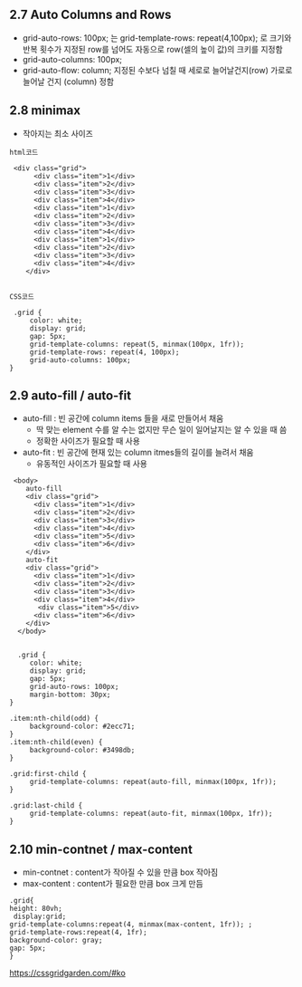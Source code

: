 ## 2.7 Auto Columns and Rows
- grid-auto-rows: 100px; 는 grid-template-rows: repeat(4,100px); 로 크기와 반복 횟수가 지정된 row를 넘어도 자동으로 row(셀의 높이 값)의 크키를 지정함
- grid-auto-columns: 100px; 
- grid-auto-flow: column; 지정된 수보다 넘칠 때 세로로 늘어날건지(row) 가로로 늘어날 건지 (column) 정함

## 2.8 minimax
- 작아지는 최소 사이즈

```
html코드

 <div class="grid">
      <div class="item">1</div>
      <div class="item">2</div>
      <div class="item">3</div>
      <div class="item">4</div>
      <div class="item">1</div>
      <div class="item">2</div>
      <div class="item">3</div>
      <div class="item">4</div>
      <div class="item">1</div>
      <div class="item">2</div>
      <div class="item">3</div>
      <div class="item">4</div>
    </div>


CSS코드

 .grid {
     color: white;
     display: grid;
     gap: 5px;
     grid-template-columns: repeat(5, minmax(100px, 1fr));
     grid-template-rows: repeat(4, 100px);
     grid-auto-columns: 100px;
}
```

## 2.9 auto-fill / auto-fit
- auto-fill : 빈 공간에 column items 들을 새로 만들어서 채움
  - 딱 맞는 element 수를 알 수는 없지만 무슨 일이 일어날지는 알 수 있을 때 씀
  - 정확한 사이즈가 필요할 때 사용
- auto-fit : 빈 공간에 현재 있는 column itmes들의 길이를 늘려서 채움
  - 유동적인 사이즈가 필요할 때 사용

```
 <body>
    auto-fill
    <div class="grid">
      <div class="item">1</div>
      <div class="item">2</div>
      <div class="item">3</div>
      <div class="item">4</div>
      <div class="item">5</div>
      <div class="item">6</div>
    </div>
    auto-fit
    <div class="grid">
      <div class="item">1</div>
      <div class="item">2</div>
      <div class="item">3</div>
      <div class="item">4</div>
       <div class="item">5</div>
      <div class="item">6</div>
    </div>
  </body>


  .grid {
     color: white;
     display: grid;
     gap: 5px;
     grid-auto-rows: 100px;
     margin-bottom: 30px;
}

.item:nth-child(odd) {
     background-color: #2ecc71;
}
.item:nth-child(even) {
     background-color: #3498db;
}

.grid:first-child {
     grid-template-columns: repeat(auto-fill, minmax(100px, 1fr));
}

.grid:last-child {
     grid-template-columns: repeat(auto-fit, minmax(100px, 1fr));
}
```

## 2.10 min-contnet / max-content
- min-contnet : content가 작아질 수 있을 만큼 box 작아짐
- max-content : content가 필요한 만큼 box 크게 만듬

```
.grid{
height: 80vh;
 display:grid;
grid-template-columns:repeat(4, minmax(max-content, 1fr)); ;
grid-template-rows:repeat(4, 1fr);
background-color: gray;
gap: 5px;
} 
```

https://cssgridgarden.com/#ko